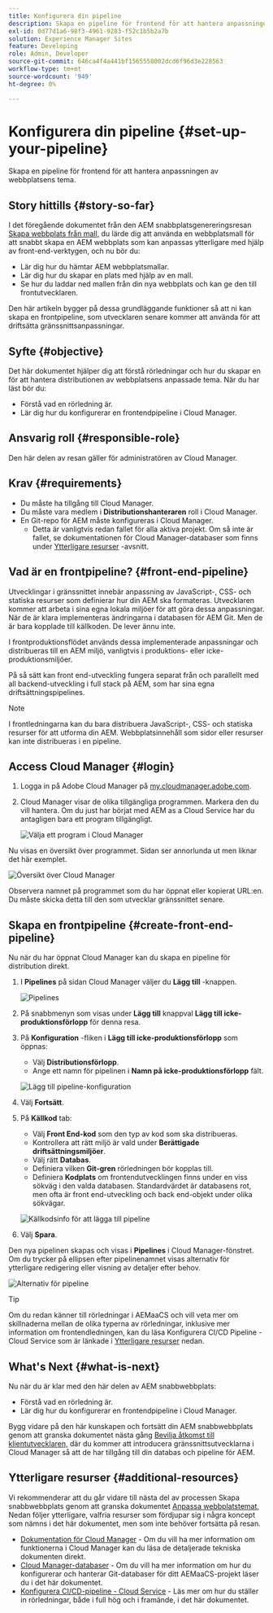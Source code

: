 ```yaml
---
title: Konfigurera din pipeline
description: Skapa en pipeline för frontend för att hantera anpassningen av webbplatsens tema.
exl-id: 0d77d1a6-98f3-4961-9283-f52c1b5b2a7b
solution: Experience Manager Sites
feature: Developing
role: Admin, Developer
source-git-commit: 646ca4f4a441bf1565558002dcd6f96d3e228563
workflow-type: tm+mt
source-wordcount: '949'
ht-degree: 0%

---
```


# Konfigurera din pipeline {#set-up-your-pipeline}

Skapa en pipeline för frontend för att hantera anpassningen av webbplatsens tema.

## Story hittills {#story-so-far}

I det föregående dokumentet från den AEM snabbplatsgenereringsresan [Skapa webbplats från mall,](create-site.md) du lärde dig att använda en webbplatsmall för att snabbt skapa en AEM webbplats som kan anpassas ytterligare med hjälp av front-end-verktygen, och nu bör du:

* Lär dig hur du hämtar AEM webbplatsmallar.
* Lär dig hur du skapar en plats med hjälp av en mall.
* Se hur du laddar ned mallen från din nya webbplats och kan ge den till frontutvecklaren.

Den här artikeln bygger på dessa grundläggande funktioner så att ni kan skapa en frontpipeline, som utvecklaren senare kommer att använda för att driftsätta gränssnittsanpassningar.

## Syfte {#objective}

Det här dokumentet hjälper dig att förstå rörledningar och hur du skapar en för att hantera distributionen av webbplatsens anpassade tema. När du har läst bör du:

* Förstå vad en rörledning är.
* Lär dig hur du konfigurerar en frontendpipeline i Cloud Manager.

## Ansvarig roll {#responsible-role}

Den här delen av resan gäller för administratören av Cloud Manager.

## Krav {#requirements}

* Du måste ha tillgång till Cloud Manager.
* Du måste vara medlem i **Distributionshanteraren** roll i Cloud Manager.
* En Git-repo för AEM måste konfigureras i Cloud Manager.
   * Detta är vanligtvis redan fallet för alla aktiva projekt. Om så inte är fallet, se dokumentationen för Cloud Manager-databaser som finns under [Ytterligare resurser](#additional-resources) -avsnitt.

## Vad är en frontpipeline? {#front-end-pipeline}

Utvecklingar i gränssnittet innebär anpassning av JavaScript-, CSS- och statiska resurser som definierar hur din AEM ska formateras. Utvecklaren kommer att arbeta i sina egna lokala miljöer för att göra dessa anpassningar. När de är klara implementeras ändringarna i databasen för AEM Git. Men de är bara kopplade till källkoden. De lever ännu inte.

I frontproduktionsflödet används dessa implementerade anpassningar och distribueras till en AEM miljö, vanligtvis i produktions- eller icke-produktionsmiljöer.

På så sätt kan front end-utveckling fungera separat från och parallellt med all backend-utveckling i full stack på AEM, som har sina egna driftsättningspipelines.

>[!NOTE]
>
>I frontledningarna kan du bara distribuera JavaScript-, CSS- och statiska resurser för att utforma din AEM. Webbplatsinnehåll som sidor eller resurser kan inte distribueras i en pipeline.

## Access Cloud Manager {#login}

1. Logga in på Adobe Cloud Manager på [my.cloudmanager.adobe.com](https://my.cloudmanager.adobe.com/).

1. Cloud Manager visar de olika tillgängliga programmen. Markera den du vill hantera. Om du just har börjat med AEM as a Cloud Service har du antagligen bara ett program tillgängligt.

   ![Välja ett program i Cloud Manager](assets/cloud-manager-select-program.png)

Nu visas en översikt över programmet. Sidan ser annorlunda ut men liknar det här exemplet.

![Översikt över Cloud Manager](assets/cloud-manager-overview.png)

Observera namnet på programmet som du har öppnat eller kopierat URL:en. Du måste skicka detta till den som utvecklar gränssnittet senare.

## Skapa en frontpipeline {#create-front-end-pipeline}

Nu när du har öppnat Cloud Manager kan du skapa en pipeline för distribution direkt.

1. I **Pipelines** på sidan Cloud Manager väljer du **Lägg till** -knappen.

   ![Pipelines](assets/pipelines-add.png)

1. På snabbmenyn som visas under **Lägg till** knappval **Lägg till icke-produktionsförlopp** för denna resa.

1. På **Konfiguration** -fliken i **Lägg till icke-produktionsförlopp** som öppnas:
   * Välj **Distributionsförlopp**.
   * Ange ett namn för pipelinen i **Namn på icke-produktionsförlopp** fält.

   ![Lägg till pipeline-konfiguration](assets/add-pipeline-configuration.png)

1. Välj **Fortsätt**.

1. På **Källkod** tab:
   * Välj **Front End-kod** som den typ av kod som ska distribueras.
   * Kontrollera att rätt miljö är vald under **Berättigade driftsättningsmiljöer**.
   * Välj rätt **Databas**.
   * Definiera vilken **Git-gren** rörledningen bör kopplas till.
   * Definiera **Kodplats** om frontendutvecklingen finns under en viss sökväg i den valda databasen. Standardvärdet är databasens rot, men ofta är front end-utveckling och back end-objekt under olika sökvägar.

   ![Källkodsinfo för att lägga till pipeline](assets/add-pipeline-source-code.png)

1. Välj **Spara**.

Den nya pipelinen skapas och visas i **Pipelines** i Cloud Manager-fönstret. Om du trycker på ellipsen efter pipelinenamnet visas alternativ för ytterligare redigering eller visning av detaljer efter behov.

![Alternativ för pipeline](assets/new-pipeline.png)

>[!TIP]
>
>Om du redan känner till rörledningar i AEMaaCS och vill veta mer om skillnaderna mellan de olika typerna av rörledningar, inklusive mer information om frontendledningen, kan du läsa Konfigurera CI/CD Pipeline - Cloud Service som är länkade i [Ytterligare resurser](#additional-resources) nedan.

## What&#39;s Next {#what-is-next}

Nu när du är klar med den här delen av AEM snabbwebbplats:

* Förstå vad en rörledning är.
* Lär dig hur du konfigurerar en frontendpipeline i Cloud Manager.

Bygg vidare på den här kunskapen och fortsätt din AEM snabbwebbplats genom att granska dokumentet nästa gång [Bevilja åtkomst till klientutvecklaren,](grant-access.md) där du kommer att introducera gränssnittsutvecklarna i Cloud Manager så att de har tillgång till din databas och pipeline för AEM.

## Ytterligare resurser {#additional-resources}

Vi rekommenderar att du går vidare till nästa del av processen Skapa snabbwebbplats genom att granska dokumentet [Anpassa webbplatstemat,](customize-theme.md) Nedan följer ytterligare, valfria resurser som fördjupar sig i några koncept som nämns i det här dokumentet, men som inte behöver fortsätta på resan.

* [Dokumentation för Cloud Manager](https://experienceleague.adobe.com/docs/experience-manager-cloud-service/onboarding/onboarding-concepts/cloud-manager-introduction.html) - Om du vill ha mer information om funktionerna i Cloud Manager kan du läsa de detaljerade tekniska dokumenten direkt.
* [Cloud Manager-databaser](/help/implementing/cloud-manager/managing-code/cloud-manager-repositories.md) - Om du vill ha mer information om hur du konfigurerar och hanterar Git-databaser för ditt AEMaaCS-projekt läser du i det här dokumentet.
* [Konfigurera CI/CD-pipeline - Cloud Service](/help/implementing/cloud-manager/configuring-pipelines/introduction-ci-cd-pipelines.md) - Läs mer om hur du ställer in rörledningar, både i full hög och i framände, i det här dokumentet.
